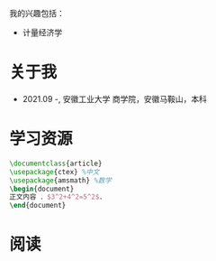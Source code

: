 我的兴趣包括：
- 计量经济学
  


<span class='anchor' id='-xl'></span>

# 关于我

- 2021.09 -, 安徽工业大学 商学院，安徽马鞍山，本科
 
<span class='anchor' id='-lwzl'></span>


# 学习资源
```latex
\documentclass{article}
\usepackage{ctex} %中文
\usepackage{amsmath} %数学
\begin{document}
正文内容 ．$3^2+4^2=5^2$．
\end{document}
```

<span class='anchor' id='-lwzl'></span>
# 阅读













